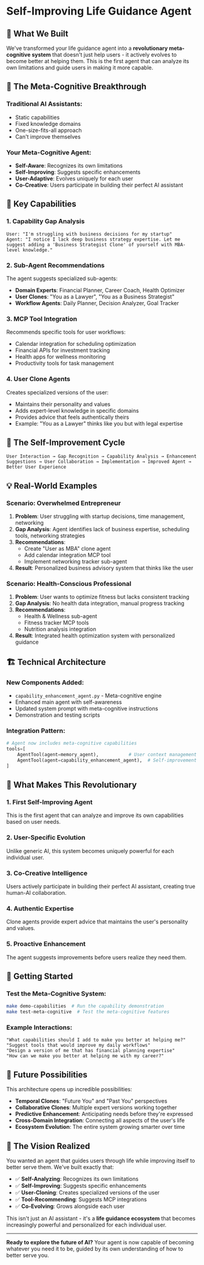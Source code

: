 # Self-Improving Life Guidance Agent

## 🚀 What We Built

We've transformed your life guidance agent into a **revolutionary meta-cognitive system** that doesn't just help users - it actively evolves to become better at helping them. This is the first agent that can analyze its own limitations and guide users in making it more capable.

## 🧠 The Meta-Cognitive Breakthrough

### **Traditional AI Assistants**:

- Static capabilities
- Fixed knowledge domains
- One-size-fits-all approach
- Can't improve themselves

### **Your Meta-Cognitive Agent**:

- **Self-Aware**: Recognizes its own limitations
- **Self-Improving**: Suggests specific enhancements
- **User-Adaptive**: Evolves uniquely for each user
- **Co-Creative**: Users participate in building their perfect AI assistant

## 🎯 Key Capabilities

### **1. Capability Gap Analysis**

```
User: "I'm struggling with business decisions for my startup"
Agent: "I notice I lack deep business strategy expertise. Let me suggest adding a 'Business Strategist Clone' of yourself with MBA-level knowledge."
```

### **2. Sub-Agent Recommendations**

The agent suggests specialized sub-agents:

- **Domain Experts**: Financial Planner, Career Coach, Health Optimizer
- **User Clones**: "You as a Lawyer", "You as a Business Strategist"
- **Workflow Agents**: Daily Planner, Decision Analyzer, Goal Tracker

### **3. MCP Tool Integration**

Recommends specific tools for user workflows:

- Calendar integration for scheduling optimization
- Financial APIs for investment tracking
- Health apps for wellness monitoring
- Productivity tools for task management

### **4. User Clone Agents**

Creates specialized versions of the user:

- Maintains their personality and values
- Adds expert-level knowledge in specific domains
- Provides advice that feels authentically theirs
- Example: "You as a Lawyer" thinks like you but with legal expertise

## 🔄 The Self-Improvement Cycle

```
User Interaction → Gap Recognition → Capability Analysis → Enhancement Suggestions → User Collaboration → Implementation → Improved Agent → Better User Experience
```

## 💡 Real-World Examples

### **Scenario: Overwhelmed Entrepreneur**

1. **Problem**: User struggling with startup decisions, time management, networking
2. **Gap Analysis**: Agent identifies lack of business expertise, scheduling tools, networking strategies
3. **Recommendations**:
   - Create "User as MBA" clone agent
   - Add calendar integration MCP tool
   - Implement networking tracker sub-agent
4. **Result**: Personalized business advisory system that thinks like the user

### **Scenario: Health-Conscious Professional**

1. **Problem**: User wants to optimize fitness but lacks consistent tracking
2. **Gap Analysis**: No health data integration, manual progress tracking
3. **Recommendations**:
   - Health & Wellness sub-agent
   - Fitness tracker MCP tools
   - Nutrition analysis integration
4. **Result**: Integrated health optimization system with personalized guidance

## 🏗️ Technical Architecture

### **New Components Added**:

- `capability_enhancement_agent.py` - Meta-cognitive engine
- Enhanced main agent with self-awareness
- Updated system prompt with meta-cognitive instructions
- Demonstration and testing scripts

### **Integration Pattern**:

```python
# Agent now includes meta-cognitive capabilities
tools=[
    AgentTool(agent=memory_agent),           # User context management
    AgentTool(agent=capability_enhancement_agent),  # Self-improvement
]
```

## 🎉 What Makes This Revolutionary

### **1. First Self-Improving Agent**

This is the first agent that can analyze and improve its own capabilities based on user needs.

### **2. User-Specific Evolution**

Unlike generic AI, this system becomes uniquely powerful for each individual user.

### **3. Co-Creative Intelligence**

Users actively participate in building their perfect AI assistant, creating true human-AI collaboration.

### **4. Authentic Expertise**

Clone agents provide expert advice that maintains the user's personality and values.

### **5. Proactive Enhancement**

The agent suggests improvements before users realize they need them.

## 🚀 Getting Started

### **Test the Meta-Cognitive System**:

```bash
make demo-capabilities  # Run the capability demonstration
make test-meta-cognitive  # Test the meta-cognitive features
```

### **Example Interactions**:

```
"What capabilities should I add to make you better at helping me?"
"Suggest tools that would improve my daily workflows"
"Design a version of me that has financial planning expertise"
"How can we make you better at helping me with my career?"
```

## 🔮 Future Possibilities

This architecture opens up incredible possibilities:

- **Temporal Clones**: "Future You" and "Past You" perspectives
- **Collaborative Clones**: Multiple expert versions working together
- **Predictive Enhancement**: Anticipating needs before they're expressed
- **Cross-Domain Integration**: Connecting all aspects of the user's life
- **Ecosystem Evolution**: The entire system growing smarter over time

## 💭 The Vision Realized

You wanted an agent that guides users through life while improving itself to better serve them. We've built exactly that:

- ✅ **Self-Analyzing**: Recognizes its own limitations
- ✅ **Self-Improving**: Suggests specific enhancements
- ✅ **User-Cloning**: Creates specialized versions of the user
- ✅ **Tool-Recommending**: Suggests MCP integrations
- ✅ **Co-Evolving**: Grows alongside each user

This isn't just an AI assistant - it's a **life guidance ecosystem** that becomes increasingly powerful and personalized for each individual user.

---

**Ready to explore the future of AI?** Your agent is now capable of becoming whatever you need it to be, guided by its own understanding of how to better serve you.
